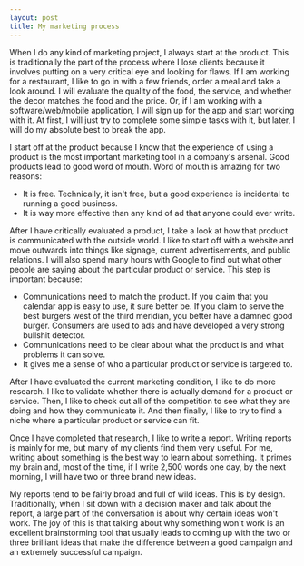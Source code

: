 ```yaml
---
layout: post
title: My marketing process
---
```


When I do any kind of marketing project, I always start at the product. This is traditionally the part of the process where I lose clients because it involves putting on a very critical eye and looking for flaws. If I am working for a restaurant, I like to go in with a few friends, order a meal and take a look around. I will evaluate the quality of the food, the service, and whether the decor matches the food and the price. Or, if I am working with a software/web/mobile application, I will sign up for the app and start working with it. At first, I will just try to complete some simple tasks with it, but later, I will do my absolute best to break the app.

I start off at the product because I know that the experience of using a product is the most important marketing tool in a company's arsenal. Good products lead to good word of mouth. Word of mouth is amazing for two reasons:

* It is free. Technically, it isn't free, but a good experience is incidental to running a good business.
* It is way more effective than any kind of ad that anyone could ever write.

After I have critically evaluated a product, I take a look at how that product is communicated with the outside world. I like to start off with a website and move outwards into things like signage, current advertisements, and public relations. I will also spend many hours with Google to find out what other people are saying about the particular product or service. This step is important because:

* Communications need to match the product. If you claim that you calendar app is easy to use, it sure better be. If you claim to serve the best burgers west of the third meridian, you better have a damned good burger. Consumers are used to ads and have developed a very strong bullshit detector.
* Communications need to be clear about what the product is and what problems it can solve.
* It gives me a sense of who a particular product or service is targeted to.

After I have evaluated the current marketing condition, I like to do more research. I like to validate whether there is actually demand for a product or service. Then, I like to check out all of the competition to see what they are doing and how they communicate it. And then finally, I like to try to find a niche where a particular product or service can fit.

Once I have completed that research, I like to write a report. Writing reports is mainly for me, but many of my clients find them very useful. For me, writing about something is the best way to learn about something. It primes my brain and, most of the time, if I write 2,500 words one day, by the next morning, I will have two or three brand new ideas.

My reports tend to be fairly broad and full of wild ideas. This is by design. Traditionally, when I sit down with a decision maker and talk about the report, a large part of the conversation is about why certain ideas won't work. The joy of this is that talking about why something won't work is an excellent brainstorming tool that usually leads to coming up with the two or three brilliant ideas that make the difference between a good campaign and an extremely successful campaign.
